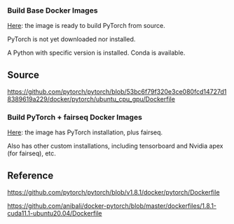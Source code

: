 ### Build Base Docker Images

[Here](./ubuntu_cpu_gpu/docker_build.sh): the image is ready to build PyTorch from source.

PyTorch is not yet downloaded nor installed.

A Python with specific version is installed. Conda is available.

## Source

https://github.com/pytorch/pytorch/blob/53bc6f79f320e3ce080fcd14727d18389619a229/docker/pytorch/ubuntu_cpu_gpu/Dockerfile


### Build PyTorch + fairseq Docker Images

[Here](./pytorch_fairseq/docker_build.sh): the image has PyTorch installation, plus fairseq.

Also has other custom installations, including tensorboard and Nvidia apex (for fairseq), etc.

## Reference

https://github.com/pytorch/pytorch/blob/v1.8.1/docker/pytorch/Dockerfile

https://github.com/anibali/docker-pytorch/blob/master/dockerfiles/1.8.1-cuda11.1-ubuntu20.04/Dockerfile
